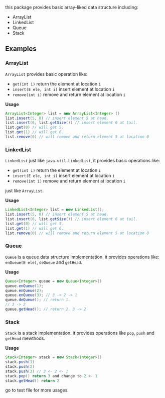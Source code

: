 this package provides basic array-liked data structure including:

* ArrayList
* LinkedList
* Queue
* Stack

## Examples

### ArrayList

`ArrayList` provides basic operation like:

* `get(int i)` return the element at location `i`
* `insert(E ele, int i)` insert element at location `i`
* `remove(int i)` remove and return element at location `i`

**Usage**

```java
ArrayList<Integer> list = new ArrayList<Integer> ()
list.insert(5, 0) // insert element 5 at head.
list.insert(6, list.getSize()) // insert element 6 at tail.
list.get(0) // will get 5.
list.get(1) // will get 6.
list.remove(0) // will remove and return element 5 at location 0
```

### LinkedList

`LinkedList` just like `java.util.LinkedList`, it provides basic operations like:

* `get(int i)` return the element at location `i`
* `insert(E ele, int i)` insert element at location `i`
* `remove(int i)` remove and return element at location `i`

just like `ArrayList`.

**Usage**

```java
LinkedList<Integer> list = new LinkedList();
list.insert(5, 0) // insert element 5 at head.
list.insert(6, list.getSize()) // insert element 6 at tail.
list.get(0) // will get 5.
list.get(1) // will get 6.
list.remove(0) // will remove and return element 5 at location 0
```

### Queue

`Queue` is a queue data structure implementation. it provides operations like:
`enQueue(E ele)`, `deQueue` and `getHead`.

**Usage**

```java
Queue<Integer> queue = new Queue<Integer>()
queue.enQueue(1);
queue.enQueue(2);
queue.enQueue(3); // 3 -> 2 -> 1
queue.deQueue(); // return 1.
// 3 -> 2
queue.getHead(); // return 2. 3 -> 2
```

### Stack

`Stack` is a stack implementation. it provides operations like `pop`, `push` and
`getHead` mewthods.

**Usage**

```java
Stack<Integer> stack = new Stack<Integer>()
stack.push(1)
stack.push(2)
stack.push(3) // 3 <- 2 <- 1
stack.pop() return 3 and change to 2 <- 1
stack.getHead() return 2
```

go to test file for more usages.